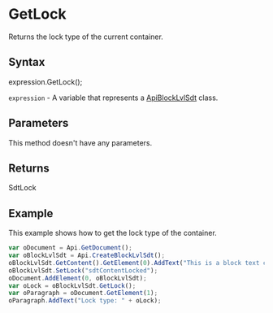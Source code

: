 # GetLock

Returns the lock type of the current container.

## Syntax

expression.GetLock();

`expression` - A variable that represents a [ApiBlockLvlSdt](../ApiBlockLvlSdt.md) class.

## Parameters

This method doesn't have any parameters.

## Returns

SdtLock

## Example

This example shows how to get the lock type of the container.

```javascript
var oDocument = Api.GetDocument();
var oBlockLvlSdt = Api.CreateBlockLvlSdt();
oBlockLvlSdt.GetContent().GetElement(0).AddText("This is a block text content control with the content lock set to it.");
oBlockLvlSdt.SetLock("sdtContentLocked");
oDocument.AddElement(0, oBlockLvlSdt);
var oLock = oBlockLvlSdt.GetLock();
var oParagraph = oDocument.GetElement(1);
oParagraph.AddText("Lock type: " + oLock);
```
